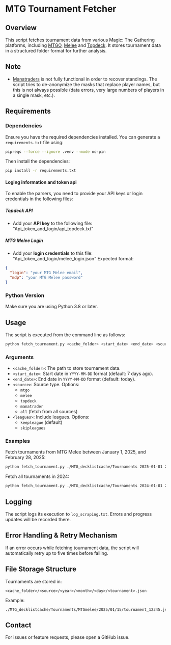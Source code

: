 # MTG Tournament Fetcher

## Overview
This script fetches tournament data from various Magic: The Gathering platforms, including [MTGO](https://www.mtgo.com/decklists), [Melee](https://melee.gg/Decklists) and [Topdeck](https://topdeck.gg). It stores tournament data in a structured folder format for further analysis.

## Note 
- [Manatraders](https://www.manatraders.com/tournaments/2) is not fully functional in order to recover standings. The script tries to de-anonymize the masks that replace player names, but this is not always possible (data errors, very large numbers of players in a single mask, etc.).
## Requirements

### Dependencies
Ensure you have the required dependencies installed. You can generate a `requirements.txt` file using:
```sh
pipreqs --force --ignore .venv --mode no-pin
```
Then install the dependencies:
```sh
pip install -r requirements.txt
```

#### Loging information and token api
To enable the parsers, you need to provide your API keys or login credentials in the following files:
##### Topdeck API
- Add your **API key** to the following file: "Api_token_and_login/api_topdeck.txt"

#####  MTG Melee Login
- Add your **login credentials** to this file: "Api_token_and_login/melee_login.json"
Expected format:
```json
{
  "login": "your MTG Melee email",
  "mdp": "your MTG Melee password"
}
```

### Python Version
Make sure you are using Python 3.8 or later.

## Usage
The script is executed from the command line as follows:
```sh
python fetch_tournament.py <cache_folder> <start_date> <end_date> <source> <leagues>
```

### Arguments
- `<cache_folder>`: The path to store tournament data.
- `<start_date>`: Start date in `YYYY-MM-DD` format (default: 7 days ago).
- `<end_date>`: End date in `YYYY-MM-DD` format (default: today).
- `<source>`: Source type. Options:
  - `mtgo`
  - `melee`
  - `topdeck`
  - `manatrader`
  - `all` (fetch from all sources)
- `<leagues>`: Include leagues. Options:
  - `keepleague` (default)
  - `skipleagues`

### Examples
Fetch tournaments from MTG Melee between January 1, 2025, and February 28, 2025:
```sh
python fetch_tournament.py ./MTG_decklistcache/Tournaments 2025-01-01 2025-02-28 melee keepleague
```

Fetch all tournaments in 2024:
```sh
python fetch_tournament.py ./MTG_decklistcache/Tournaments 2024-01-01 2024-12-31 all keepleague
```

## Logging
The script logs its execution to `log_scraping.txt`. Errors and progress updates will be recorded there.

## Error Handling & Retry Mechanism
If an error occurs while fetching tournament data, the script will automatically retry up to five times before failing.

## File Storage Structure
Tournaments are stored in:
```
<cache_folder>/<source>/<year>/<month>/<day>/<tournament>.json
```
Example:
```
./MTG_decklistcache/Tournaments/MTGmelee/2025/01/15/tournament_12345.json
```

## Contact
For issues or feature requests, please open a GitHub issue.

